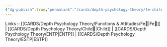 ```yaml
---
{"dg-publish":true,"permalink":"/cards/depth-psychology-theory/fe-child/","noteIcon":"","created":"2023-01-05T12:04:18.158+01:00","updated":"2023-04-20T22:34:42.813+02:00"}
---
```


Links :: [[CARDS/Depth Psychology Theory/Functions & Attitudes/Fe💉\|Fe💉]] | [[CARDS/Depth Psychology Theory/Child👼\|Child]] | [[CARDS/Depth Psychology Theory/ENTP\|ENTP]] | [[CARDS/Depth Psychology Theory/ESTP\|ESTP]]
